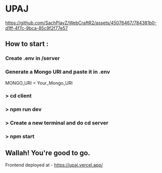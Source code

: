 # UPAJ

https://github.com/SachPlayZ/WebCraftR2/assets/45076467/784381b0-d1ff-4f7c-9bca-85c9f2f77e57

## How to start :
### Create .env in /server
### Generate a Mongo URI and paste it in .env
MONGO_URI = Your_Mongo_URI
### > cd client
### > npm run dev
### > Create a new terminal and do cd server
### > npm start

## Wallah! You're good to go.

Frontend deployed at - https://upaj.vercel.app/


